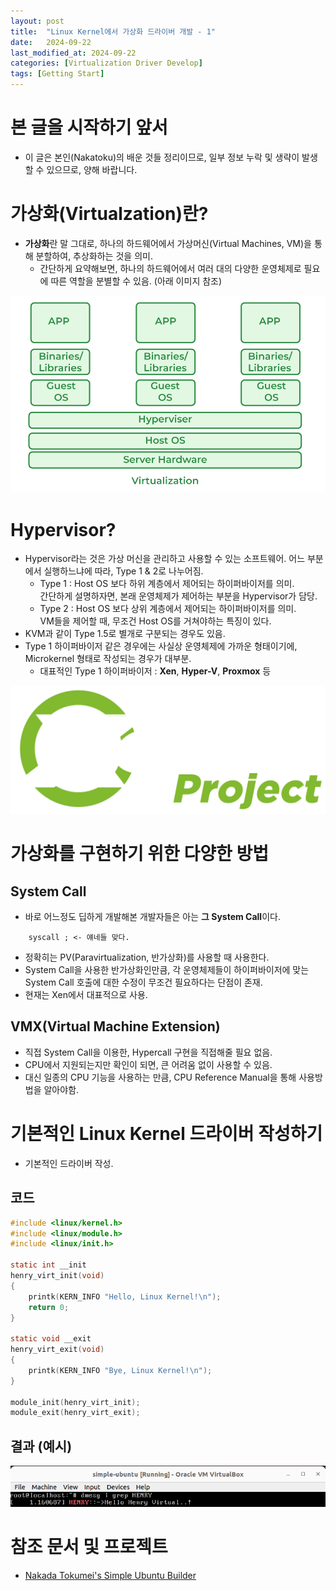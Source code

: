 ```yaml
---
layout: post
title:  "Linux Kernel에서 가상화 드라이버 개발 - 1"
date:   2024-09-22
last_modified_at: 2024-09-22
categories: [Virtualization Driver Develop]
tags: [Getting Start]
---
```


# 본 글을 시작하기 앞서
- 이 글은 본인(Nakatoku)의 배운 것들 정리이므로, 일부 정보 누락 및 생략이 발생할 수 있으므로, 양해 바랍니다.

# 가상화(Virtualzation)란?
- **가상화**란 말 그대로, 하나의 하드웨어에서 가상머신(Virtual Machines, VM)을 통해 분할하여, 추상화하는 것을 의미.
    - 간단하게 요약해보면, 하나의 하드웨어에서 여러 대의 다양한 운영체제로 필요에 따른 역할을 분별할 수 있음. (아래 이미지 참조)

![Virtualzation](../images/Virtualization.png)

# Hypervisor?
- Hypervisor라는 것은 가상 머신을 관리하고 사용할 수 있는 소프트웨어. 어느 부분에서 실행하느냐에 따라, Type 1 & 2로 나누어짐.
    - Type 1 : Host OS 보다 하위 계층에서 제어되는 하이퍼바이저를 의미.\
    간단하게 설명하자면, 본래 운영체제가 제어하는 부분을 Hypervisor가 담당.
    - Type 2 : Host OS 보다 상위 계층에서 제어되는 하이퍼바이저를 의미.\
    VM들을 제어할 때, 무조건 Host OS를 거쳐야하는 특징이 있다.
- KVM과 같이 Type 1.5로 별개로 구분되는 경우도 있음.
- Type 1 하이퍼바이저 같은 경우에는 사실상 운영체제에 가까운 형태이기에, Microkernel 형태로 작성되는 경우가 대부분.
    - 대표적인 Type 1 하이퍼바이저 : **Xen**, **Hyper-V**, **Proxmox** 등

![Xen Project](../images/Da2BXtzpzPF59WMwPBsK24KUJ_E692fcRFl65iJpQbsC9fMYQYpHhASxy-byBUbaa6gyf6hg--Q8aqCQGJDyzLwV1tvK0K6NOuc-2QA_fJ0QlrhIY8kXTrhd-PXGLn9U1TMxRcBjdL3cqUTA6dTmVQ.svg)


# 가상화를 구현하기 위한 다양한 방법
## System Call
- 바로 어느정도 딥하게 개발해본 개발자들은 아는 **그 System Call**이다.
```assembly
    syscall ; <- 얘네들 맞다.
```
- 정확히는 PV(Paravirtualization, 반가상화)를 사용할 때 사용한다.
- System Call을 사용한 반가상화인만큼, 각 운영체제들이 하이퍼바이저에 맞는 System Call 호출에 대한 수정이 무조건 필요하다는 단점이 존재.
- 현재는 Xen에서 대표적으로 사용.

## VMX(Virtual Machine Extension)
- 직접 System Call을 이용한, Hypercall 구현을 직접해줄 필요 없음.
- CPU에서 지원되는지만 확인이 되면, 큰 어려움 없이 사용할 수 있음.
- 대신 일종의 CPU 기능을 사용하는 만큼, CPU Reference Manual을 통해 사용방법을 알아야함.

# 기본적인 Linux Kernel 드라이버 작성하기
- 기본적인 드라이버 작성.
## 코드
```c
#include <linux/kernel.h>
#include <linux/module.h>
#include <linux/init.h>

static int __init
henry_virt_init(void)
{
    printk(KERN_INFO "Hello, Linux Kernel!\n");
    return 0;
}

static void __exit
henry_virt_exit(void)
{
    printk(KERN_INFO "Bye, Linux Kernel!\n");
}

module_init(henry_virt_init);
module_exit(henry_virt_exit);
```
## 결과 (예시)
![kernel_output](../images/Screenshot%20from%202024-09-22%2002-10-54.png)

# 참조 문서 및 프로젝트
- [Nakada Tokumei's Simple Ubuntu Builder](https://github.com/NakadaTokumei/simple-ubuntu)